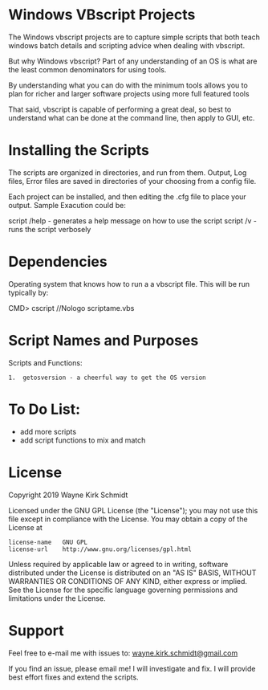 Windows VBscript Projects
=========================
The Windows vbscript projects are to capture simple scripts that both 
teach windows batch details and scripting advice when dealing with vbscript.

But why Windows vbscript? Part of any understanding of an OS is what
are the least common denominators for using tools.

By understanding what you can do with the minimum tools allows you to plan
for richer and larger software projects using more full featured tools

That said, vbscript is capable of performing a great deal, so best to
understand what can be done at the command line, then apply to GUI, etc.

Installing the Scripts
=======================

The scripts are organized in directories, and run from them.
Output, Log files, Error files are saved in directories of your choosing from a config file.

Each project can be installed, and then editing the .cfg file to place your output.
Sample Exacution could be:

script /help - generates a help message on how to use the script
script /v   - runs the script verbosely

Dependencies
============

Operating system that knows how to run a a vbscript file.
This will be run typically by:

CMD> cscript //Nologo scriptame.vbs

Script Names and Purposes
=========================

Scripts and Functions:

    1.  getosversion - a cheerful way to get the OS version
        
To Do List:
===========

* add more scripts
* add script functions to mix and match

License
=======

Copyright 2019 Wayne Kirk Schmidt

Licensed under the GNU GPL License (the "License");
you may not use this file except in compliance with the License.
You may obtain a copy of the License at

    license-name   GNU GPL
    license-url    http://www.gnu.org/licenses/gpl.html

Unless required by applicable law or agreed to in writing, software
distributed under the License is distributed on an "AS IS" BASIS,
WITHOUT WARRANTIES OR CONDITIONS OF ANY KIND, either express or implied.
See the License for the specific language governing permissions and
limitations under the License.

Support
=======

Feel free to e-mail me with issues to: wayne.kirk.schmidt@gmail.com

If you find an issue, please email me! I will investigate and fix.
I will provide best effort fixes and extend the scripts.
